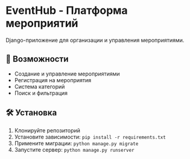 # EventHub - Платформа мероприятий

Django-приложение для организации и управления мероприятиями.

## 🚀 Возможности

- Создание и управление мероприятиями
- Регистрация на мероприятия
- Система категорий
- Поиск и фильтрация

## 🛠️ Установка

1. Клонируйте репозиторий
2. Установите зависимости: `pip install -r requirements.txt`
3. Примените миграции: `python manage.py migrate`
4. Запустите сервер: `python manage.py runserver`